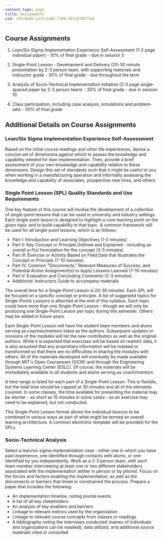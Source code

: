```yaml
---
content_type: page
title: Assignments
uid: c97c64d6-e371-bd85-7368-8871879b7fe8
---
```


Course Assignments
------------------

1.  Lean/Six Sigma Implementation Experience Self-Assessment (1-2 page individual paper) - 10% of final grade - due in session 3  
      
    
2.  Single-Point Lesson - Development and Delivery (20-30 minute presentation by 2-3 person team, with supporting materials and instructor guide - 30% of final grade - due throughout the term  
      
    
3.  Analysis of Socio-Technical Implementation Initiative (2-3 page single-spaced paper by 2-3 person team) - 30% of final grade - due in session 10  
      
    
4.  Class participation, including case analysis, simulations and problem-sets - 30% of final grade

Additional Details on Course Assignments
----------------------------------------

### Lean/Six Sigma Implementation Experience Self-Assessment

Based on the initial course readings and other life experiences, devise a concise set of dimensions against which to assess the knowledge and capability needed for lean implementation. Then, provide a brief assessment of your own knowledge and capability relative to these dimensions. Design this set of standards such that it might be useful to you when working in a manufacturing operation and informally assessing the knowledge and capability of associates, prospective new hires, and others.

### Single Point Lesson (SPL) Quality Standards and Use Requirements

One key feature of this course will involve the development of a collection of single-point lessons that can be used in university and industry settings. Each single point lesson is designed to highlight a core learning point on the given topic and to build capability in that topic. A common framework will be used for all single-point lessons, which is as follows:

*   Part I: Introduction and Learning Objectives (1-2 minutes)
*   Part II: Key Concept or Principle Defined and Explained - including an overall y=f(x) formulation for the concept (3-5 minutes)
*   Part III: Exercise or Activity Based on Field Data that Illustrates the Concept or Principle (7-10 minutes)
*   Part IV: Common "Disconnects," Relevant Measures of Success, and Potential Action Assignment(s) to Apply Lessons Learned (7-10 minutes)
*   Part V: Evaluation and Concluding Comments (2-3 minutes)
*   Additional: Instructors Guide to accompany materials

The overall time for a Single-Point Lesson is 20-30 minutes. Each SPL will be focused on a specific concept or principle. A list of suggested topics for Single-Points Lessons is attached at the end of this syllabus. Each topic could have more than one Single-Point Lesson - though we will only be producing one Single-Point Lesson per topic during this semester. Others may be added in future years.

Each Single-Point Lesson will have the student team members and alums serving as coaches/mentors listed as the authors. Subsequent updates or revisions of the modules will list the new contributors as well as the original authors. While it is expected that exercises will be based on realistic data, it is also assumed that any proprietary information will be masked or transformed so that there are no difficulties in sharing the modules with others. All of the materials developed will eventually be made available through MIT's Open Courseware (OCW) and through the Engineering Systems Learning Center (ESLC). Of course, the materials will be immediately available to all students and alums serving as coach/mentors.

A time range is listed for each part of a Single-Point Lesson. This is flexible, but the total time should be capped at 30 minutes and all of the elements covered. In some classes, the time available for presenting the material may be shorter - as short as 15 minutes in some cases - so an exercise may need to be explained, but not conducted.

This Single-Point Lesson format allows the individual lessons to be combined in various ways as part of what might be termed an overall learning architecture. A common electronic template will be provided for the SPLs.

### Socio-Technical Analysis

Select a lean/six sigma implementation case - either one in which you have past experience, one identified through contacts with alums, or one identified by you independently. Work as a 2-3 person team, with each team member interviewing at least one or two different stakeholders associated with the implementation (either in person or by phone). Focus on the forces and factors enabling the implementation, as well as the disconnects or barriers that limed or constrained the process. Prepare a paper that includes the following:

*   An implementation timeline, noting pivotal events
*   A list of all key stakeholders
*   An analysis of key enablers and barriers
*   Linkage to relevant metrics used by the organization
*   Linkage to relevant course concepts from classes or readings
*   A bibliography noting the interviews conducted (names of individuals and organizations can be masked), data utilized, and additional source materials cited or consulted